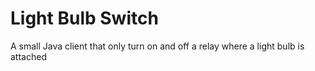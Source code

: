 # Light Bulb Switch
A small Java client that only turn on and off a relay where a light bulb is attached
